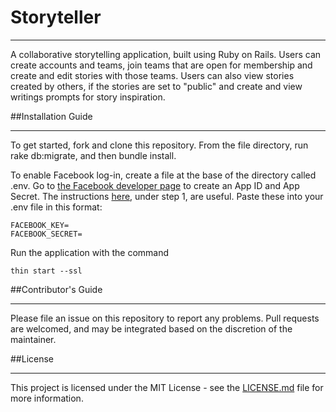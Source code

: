 # Storyteller
***
A collaborative storytelling application, built using Ruby on Rails.  Users can create accounts and teams, join teams that are open for membership and create and edit stories with those teams. Users can also view stories created by others, if the stories are set to "public" and create and view writings prompts for story inspiration.

##Installation Guide
***
To get started, fork and clone this repository. From the file directory, run rake db:migrate, and then bundle install.

To enable Facebook log-in, create a file at the base of the directory called .env. Go to [the Facebook developer page](https://developers.facebook.com) to create an App ID and App Secret. The instructions [here](https://medium.com/@chinnatiptaemkaeo/integrate-omniauth-facebook-to-rails-5-1389d760d92a), under step 1, are useful. Paste these into your .env file in this format:

```
FACEBOOK_KEY=
FACEBOOK_SECRET=
```

Run the application with the command

```
thin start --ssl
```

##Contributor's Guide
***
Please file an issue on this repository to report any problems. Pull requests are welcomed, and may be integrated based on the discretion of the maintainer.

##License
***
This project is licensed under the MIT License - see the [LICENSE.md](/LICENSE.md) file for more information.
